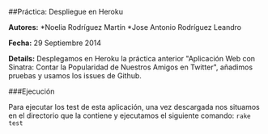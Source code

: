 ##Práctica: Despliegue en Heroku

**Autores:** *Noelia Rodríguez Martín
			 *Jose Antonio Rodríguez Leandro

**Fecha:** 29 Septiembre 2014

**Details:** Desplegamos en Heroku la práctica anterior "Aplicación Web con Sinatra: Contar la Popularidad de Nuestros Amigos en Twitter", añadimos pruebas y usamos los issues de Github. 

###Ejecución

Para ejecutar los test de esta aplicación, una vez descargada nos situamos en el directorio que la contiene y ejecutamos el siguiente 
comando:
`rake test`


